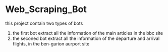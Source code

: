 # Web_Scraping_Bot
this project contain two types of bots
1) the first bot extract all the information of the main articles in the bbc site
1) the seconed bot extract all the information of the departure and arrival flights, in the ben-gurion aurport site
